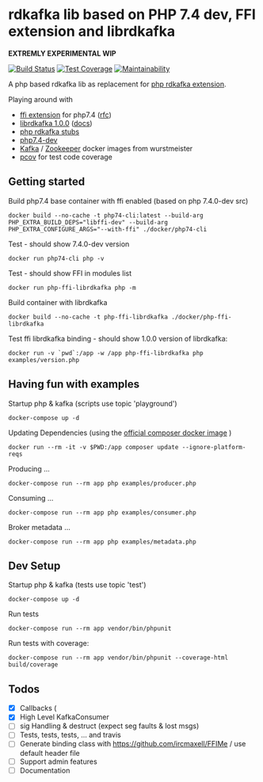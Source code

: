 # rdkafka lib based on PHP 7.4 dev, FFI extension and librdkafka

__EXTREMLY EXPERIMENTAL WIP__

[![Build Status](https://travis-ci.org/dirx/php-ffi-librdkafka.svg?branch=master)](https://travis-ci.org/dirx/php-ffi-librdkafka)
[![Test Coverage](https://api.codeclimate.com/v1/badges/e60645b9d6d8fa9dd9d6/test_coverage)](https://codeclimate.com/github/dirx/php-ffi-librdkafka/test_coverage)
[![Maintainability](https://api.codeclimate.com/v1/badges/e60645b9d6d8fa9dd9d6/maintainability)](https://codeclimate.com/github/dirx/php-ffi-librdkafka/maintainability)

A php based rdkafka lib as replacement for [php rdkafka extension](https://github.com/arnaud-lb/php-rdkafka).

Playing around with

* [ffi extension](https://github.com/php/php-src/tree/PHP-7.4/ext/ffi) for php7.4 ([rfc](https://wiki.php.net/rfc/ffi))
* [librdkafka 1.0.0](https://github.com/edenhill/librdkafka) ([docs](https://docs.confluent.io/current/clients/librdkafka/rdkafka_8h.html))
* [php rdkafka stubs](https://github.com/kwn/php-rdkafka-stubs)
* [php7.4-dev](https://github.com/php/php-src/tree/PHP-7.4)
* [Kafka](https://hub.docker.com/r/wurstmeister/kafka/) / [Zookeeper](https://hub.docker.com/r/wurstmeister/zookeeper/) docker images from wurstmeister
* [pcov](https://github.com/krakjoe/pcov) for test code coverage

## Getting started

Build php7.4 base container with ffi enabled (based on php 7.4.0-dev src)

    docker build --no-cache -t php74-cli:latest --build-arg PHP_EXTRA_BUILD_DEPS="libffi-dev" --build-arg PHP_EXTRA_CONFIGURE_ARGS="--with-ffi" ./docker/php74-cli

Test - should show 7.4.0-dev version

    docker run php74-cli php -v

Test - should show FFI in modules list

    docker run php-ffi-librdkafka php -m

Build container with librdkafka

    docker build --no-cache -t php-ffi-librdkafka ./docker/php-ffi-librdkafka

Test ffi librdkafka binding - should show 1.0.0 version of librdkafka:

    docker run -v `pwd`:/app -w /app php-ffi-librdkafka php examples/version.php

## Having fun with examples

Startup php & kafka (scripts use topic 'playground')

    docker-compose up -d

Updating Dependencies (using the [official composer docker image](https://hub.docker.com/_/composer) )

    docker run --rm -it -v $PWD:/app composer update --ignore-platform-reqs

Producing ...

    docker-compose run --rm app php examples/producer.php

Consuming ...

    docker-compose run --rm app php examples/consumer.php
    
Broker metadata ...

    docker-compose run --rm app php examples/metadata.php

## Dev Setup

Startup php & kafka (tests use topic 'test')

    docker-compose up -d

Run tests

    docker-compose run --rm app vendor/bin/phpunit

Run tests with coverage:

    docker-compose run --rm app vendor/bin/phpunit --coverage-html build/coverage

## Todos

* [x] Callbacks (
* [x] High Level KafkaConsumer
* [ ] sig Handling & destruct (expect seg faults & lost msgs)
* [ ] Tests, tests, tests, ... and travis
* [ ] Generate binding class with https://github.com/ircmaxell/FFIMe / use default header file
* [ ] Support admin features
* [ ] Documentation
